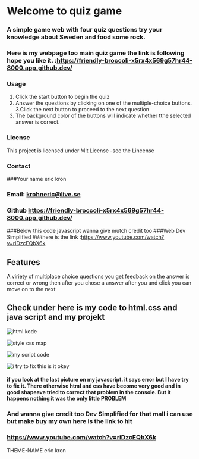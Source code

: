# Welcome to quiz game 

### A simple game web with four quiz questions try your knowledge about Sweden and food some rock.

### Here is my webpage too main quiz game the link is following hope you like it. :https://friendly-broccoli-x5rx4x569g57hr44-8000.app.github.dev/

### Usage
1. Click the start button to begin the quiz
2. Answer the questions by clicking on one of the multiple-choice buttons.
3.Click the next button to proceed to the next question
4. The background color of the buttons will indicate whether tthe selected answer is correct.


### License
This project is licensed  under Mit License -see the Lincense 

### Contact

###Your name eric kron
### Email: krohneric@live.se
### Github https://friendly-broccoli-x5rx4x569g57hr44-8000.app.github.dev/

###Below this code javascript wanna give mutch credit too 
###Web Dev Simplified
###here is the link :https://www.youtube.com/watch?v=riDzcEQbX6k

## Features
A viriety of multiplace choice questions
you get feedback on the answer is correct or wrong
then after you chose a answer after you and click you can move on to the next

## Check under here is my code to html.css and java script and my projekt

![html kode](https://github.com/krohneric/java-projekt-1/assets/164430768/63d414d4-3f00-4a5c-9415-c4ac4e327edf)



![style css map](https://github.com/krohneric/java-projekt-1/assets/164430768/f791901f-cf1c-428a-aa27-b1b544a2b201)



![my script code](https://github.com/krohneric/java-projekt-1/assets/164430768/cbe7c4f0-c18c-4191-98f9-37032235f6eb)



![i try to fix this is it okey](https://github.com/krohneric/java-projekt-1/assets/164430768/10558d7f-6f8d-48f6-b074-545856c663b4)



#### if you look at the last picture on my javascript. it says error but I  have try to fix it.  There otherwise html and css have become very good and in good shapeave tried to correct that problem in the console. But it happens nothing it was the only little PROBLEM

### And wanna give credit too Dev Simplified for that mall i can use but make buy my own here is the link to hit
###  https://www.youtube.com/watch?v=riDzcEQbX6k

THEME-NAME eric kron










